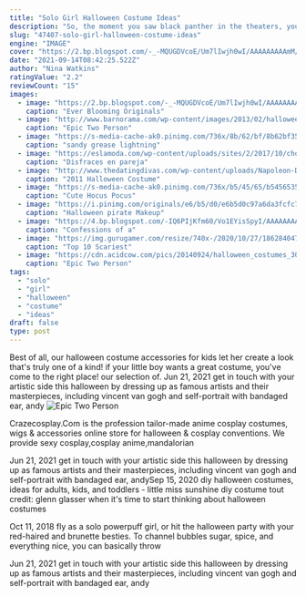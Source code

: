```yaml
---
title: "Solo Girl Halloween Costume Ideas"
description: "So, the moment you saw black panther in the theaters, you knew you already had your halloween costume picked out for that year. Tchalla comin at ya! well, this black panther costume is ready to"
slug: "47407-solo-girl-halloween-costume-ideas"
engine: "IMAGE"
cover: "https://2.bp.blogspot.com/-_-MQUGDVcoE/Um7lIwjh0wI/AAAAAAAAAmM/Wqi3Nba6SuE/s1600/IMG_1784.jpg"
date: "2021-09-14T08:42:25.522Z"
author: "Nina Watkins"
ratingValue: "2.2"
reviewCount: "15"
images:
  - image: "https://2.bp.blogspot.com/-_-MQUGDVcoE/Um7lIwjh0wI/AAAAAAAAAmM/Wqi3Nba6SuE/s1600/IMG_1784.jpg"
    caption: "Ever Blooming Originals"
  - image: "http://www.barnorama.com/wp-content/images/2013/02/halloween_costumes/19-halloween_costumes.jpg"
    caption: "Epic Two Person"
  - image: "https://s-media-cache-ak0.pinimg.com/736x/8b/62/bf/8b62bf35f5fce429a8429440b007731e.jpg"
    caption: "sandy grease lightning"
  - image: "https://eslamoda.com/wp-content/uploads/sites/2/2017/10/cholos.jpg"
    caption: "Disfraces en pareja"
  - image: "http://www.thedatingdivas.com/wp-content/uploads/Napoleon-Dynamite-Deb.jpg"
    caption: "2011 Halloween Costume"
  - image: "https://s-media-cache-ak0.pinimg.com/736x/b5/45/65/b54565352e697ab4f7023ac6ccc62772.jpg"
    caption: "Cute Hocus Pocus"
  - image: "https://i.pinimg.com/originals/e6/b5/d0/e6b5d0c97a6da3fcfc7aded7f644cfad.jpg"
    caption: "Halloween pirate Makeup"
  - image: "https://4.bp.blogspot.com/-IQ6PIjKfm60/Vo1EYisSpyI/AAAAAAAADyw/8-dYpYfbbLo/s1600/mother_gothel.jpg"
    caption: "Confessions of a"
  - image: "https://img.gurugamer.com/resize/740x-/2020/10/27/18628404711603273600-5bd3.jpg"
    caption: "Top 10 Scariest"
  - image: "https://cdn.acidcow.com/pics/20140924/halloween_costumes_30.jpg"
    caption: "Epic Two Person"
tags:
  - "solo"
  - "girl"
  - "halloween"
  - "costume"
  - "ideas"
draft: false
type: post
---
```


Best of all, our halloween costume accessories for kids let her create a look that's truly one of a kind! if your little boy wants a great costume, you've come to the right place! our selection of. Jun 21, 2021 get in touch with your artistic side this halloween by dressing up as famous artists and their masterpieces, including vincent van gogh and self-portrait with bandaged ear, andy
![Epic Two Person](https://cdn.acidcow.com/pics/20140924/halloween_costumes_30.jpg "Epic Two Person")

Crazecosplay.Com is the profession tailor-made anime cosplay costumes, wigs &amp; accessories online store for halloween &amp; cosplay conventions. We provide sexy cosplay,cosplay anime,mandalorian
<!--inArticleAds-->

<!--galleryOne-->

Jun 21, 2021 get in touch with your artistic side this halloween by dressing up as famous artists and their masterpieces, including vincent van gogh and self-portrait with bandaged ear, andySep 15, 2020 diy halloween costumes, ideas for adults, kids, and toddlers - little miss sunshine diy costume tout credit: glenn glasser when it's time to start thinking about halloween costumes
<!--inArticleAds-->

<!--galleryTwo-->

Oct 11, 2018 fly as a solo powerpuff girl, or hit the halloween party with your red-haired and brunette besties. To channel bubbles sugar, spice, and everything nice, you can basically throw
<!--galleryThree-->

Jun 21, 2021 get in touch with your artistic side this halloween by dressing up as famous artists and their masterpieces, including vincent van gogh and self-portrait with bandaged ear, andy